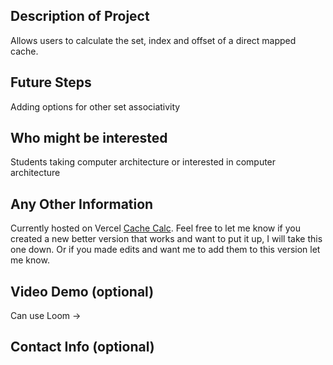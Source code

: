 ## Description of Project
Allows users to calculate the set, index and offset of a direct mapped cache. 


## Future Steps
Adding options for other set associativity 


## Who might be interested
Students taking computer architecture or interested in computer architecture


## Any Other Information
Currently hosted on Vercel [Cache Calc](https://cachecalc.vercel.app). Feel free to let me know if you created a new better version that works and want to put it up, I will take this one down. Or if you made edits and want me to add them to this version let me know.


## Video Demo (optional)
Can use Loom -> 


## Contact Info (optional)